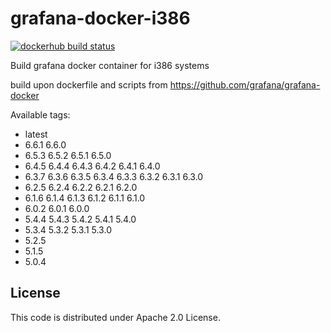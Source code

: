 # grafana-docker-i386
[![dockerhub build status](https://img.shields.io/docker/cloud/build/urfin78/grafana-i386.svg)](https://hub.docker.com/r/urfin78/grafana-i386/)

Build grafana docker container for i386 systems

build upon dockerfile and scripts from https://github.com/grafana/grafana-docker

Available tags:
* latest
* 6.6.1 6.6.0
* 6.5.3 6.5.2 6.5.1 6.5.0
* 6.4.5 6.4.4 6.4.3 6.4.2 6.4.1 6.4.0
* 6.3.7 6.3.6 6.3.5 6.3.4 6.3.3 6.3.2 6.3.1 6.3.0
* 6.2.5 6.2.4 6.2.2 6.2.1 6.2.0
* 6.1.6 6.1.4 6.1.3 6.1.2 6.1.1 6.1.0
* 6.0.2 6.0.1 6.0.0 
* 5.4.4 5.4.3 5.4.2 5.4.1 5.4.0 
* 5.3.4 5.3.2 5.3.1 5.3.0
* 5.2.5
* 5.1.5
* 5.0.4

## License
This code is distributed under Apache 2.0 License.
